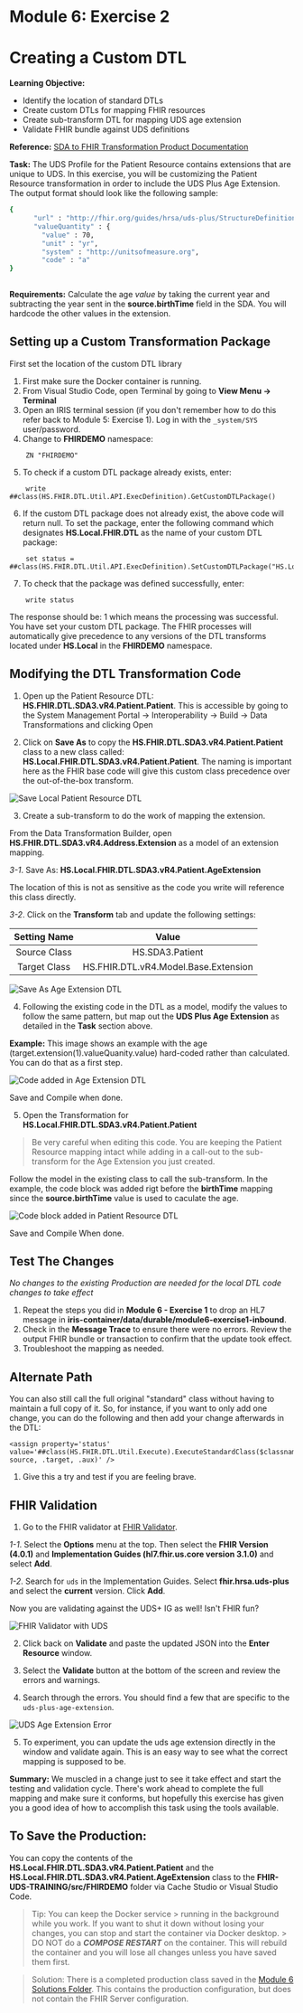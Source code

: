 # Module 6: Exercise 2

# Creating a Custom DTL

**Learning Objective:** 
* Identify the location of standard DTLs
* Create custom DTLs for mapping FHIR resources
* Create sub-transform DTL for mapping UDS age extension
* Validate FHIR bundle against UDS definitions

**Reference:** [SDA to FHIR Transformation Product Documentation](https://docs.intersystems.com/irisforhealthlatest/csp/docbook/DocBook.UI.Page.cls?KEY=HXFHIR_transforms)

**Task:** The UDS Profile for the Patient Resource contains extensions that are unique to UDS. In this exercise, you will be customizing the Patient Resource transformation in order to include the UDS Plus Age Extension. The output format should look like the following sample:

```bash
{
      "url" : "http://fhir.org/guides/hrsa/uds-plus/StructureDefinition/uds-plus-age-extension",
      "valueQuantity" : {
        "value" : 70,
        "unit" : "yr",
        "system" : "http://unitsofmeasure.org",
        "code" : "a"
}
    
```

**Requirements:**
Calculate the age *value* by taking the current year and subtracting the year sent in the **source.birthTime** field in the SDA. You will hardcode the other values in the extension.  

## Setting up a Custom Transformation Package
First set the location of the custom DTL library

1. First make sure the Docker container is running.
2. From Visual Studio Code, open Terminal by going to **View Menu -> Terminal**
3. Open an IRIS terminal session (if you don't remember how to do this refer back to Module 5: Exercise 1). Log in with the `_system/SYS` user/password.
4. Change to **FHIRDEMO** namespace:

```
	ZN "FHIRDEMO"
```

5. To check if a custom DTL package already exists, enter:

```
 	write ##class(HS.FHIR.DTL.Util.API.ExecDefinition).GetCustomDTLPackage()
```

6. If the custom DTL package does not already exist, the above code will return null.  To set the package, enter the following command which designates **HS.Local.FHIR.DTL** as the name of your custom DTL package:
```
 	set status = ##class(HS.FHIR.DTL.Util.API.ExecDefinition).SetCustomDTLPackage("HS.Local.FHIR.DTL")
```

7. To check that the package was defined successfully, enter:

```
 	write status
```

The response should be: 1 which means the processing was successful. You have set your custom DTL package. The FHIR processes will automatically give precedence to any versions of the DTL transforms located under **HS.Local** in the **FHIRDEMO** namespace. 

## Modifying the DTL Transformation Code

1. Open up the Patient Resource DTL: **HS.FHIR.DTL.SDA3.vR4.Patient.Patient**.  This is accessible by going to the System Management Portal -> Interoperability -> Build -> Data Transformations and clicking Open

2. Click on **Save As** to copy the **HS.FHIR.DTL.SDA3.vR4.Patient.Patient** class to a new class called: **HS.Local.FHIR.DTL.SDA3.vR4.Patient.Patient**. The naming is important here as the FHIR base code will give this custom class precedence over the out-of-the-box transform. 

![Save Local Patient Resource DTL](../images/module6-2-save-resource-as.png)

3. Create a sub-transform to do the work of mapping the extension. 

From the Data Transformation Builder, open **HS.FHIR.DTL.SDA3.vR4.Address.Extension** as a model of an extension mapping. 

*3-1*. Save As: **HS.Local.FHIR.DTL.SDA3.vR4.Patient.AgeExtension**

The location of this is not as sensitive as the code you write will reference this class directly. 

*3-2*. Click on the **Transform** tab and update the following settings: 

| **Setting Name**  | **Value** |
|:-----------------------:|:---------:|
| Source Class | HS.SDA3.Patient |
| Target Class | HS.FHIR.DTL.vR4.Model.Base.Extension |

![Save As Age Extension DTL](../images/module6-2-custom-extensionDTL.png)

4. Following the existing code in the DTL as a model, modify the values to follow the same pattern, but map out the **UDS Plus Age Extension** as detailed in the **Task** section above. 

**Example:** This image shows an example with the age (target.extension(1).valueQuanity.value) hard-coded rather than calculated. You can do that as a first step. 

![Code added in Age Extension DTL](../images/module6-2-age-extension-code.png)

Save and Compile when done. 

5. Open the Transformation for **HS.Local.FHIR.DTL.SDA3.vR4.Patient.Patient**

> Be very careful when editing this code. You are keeping the Patient Resource mapping intact while adding in a call-out to the sub-transform for the Age Extension you just created. 

Follow the model in the existing class to call the sub-transform. In the example, the code block was added rigt before the **birthTime** mapping since the **source.birthTime** value is used to caculate the age. 

![Code block added in Patient Resource DTL](../images/module6-2-custom-patient-DTL.png)

Save and Compile When done. 

## Test The Changes
*No changes to the existing Production are needed for the local DTL code changes to take effect*

1. Repeat the steps you did in **Module 6 - Exercise 1** to drop an HL7 message in **iris-container/data/durable/module6-exercise1-inbound**. 
2. Check in the **Message Trace** to ensure there were no errors. Review the output FHIR bundle or transaction to confirm that the update took effect. 
3. Troubleshoot the mapping as needed. 

## Alternate Path
You can also still call the full original "standard" class without having to maintain a full copy of it.  So, for instance, if you want to only add one change, you can do the following and then add your change afterwards in the DTL:
```
<assign property='status' value='##class(HS.FHIR.DTL.Util.Execute).ExecuteStandardClass($classname(), source, .target, .aux)' />
```
1. Give this a try and test if you are feeling brave.


## FHIR Validation
1. Go to the FHIR validator at [FHIR Validator](https://validator.fhir.org). 

*1-1*. Select the **Options** menu at the top. Then select the **FHIR Version (4.0.1)** and **Implementation Guides (hl7.fhir.us.core version 3.1.0)** and select **Add**.

*1-2*. Search for `uds` in the Implementation Guides. Select **fhir.hrsa.uds-plus** and select the **current** version. Click **Add**. 

Now you are validating against the UDS+ IG as well! Isn't FHIR fun? 

![FHIR Validator with UDS](../images/module6-2-validation-uds.png)

2. Click back on **Validate** and paste the updated JSON into the **Enter Resource** window. 

3. Select the **Validate** button at the bottom of the screen and review the errors and warnings. 

4. Search through the errors. You should find a few that are specific to the `uds-plus-age-extension`. 

![UDS Age Extension Error](../images/module6-2-uds-age-error.png)

5. To experiment, you can update the uds age extension directly in the window and validate again. This is an easy way to see what the correct mapping is supposed to be. 

**Summary:** We muscled in a change just to see it take effect and start the testing and validation cycle. There's work ahead to complete the full mapping and make sure it conforms, but hopefully this exercise has given you a good idea of how to accomplish this task using the tools available.  

## To Save the Production: 

You can copy the contents of the **HS.Local.FHIR.DTL.SDA3.vR4.Patient.Patient** and the **HS.Local.FHIR.DTL.SDA3.vR4.Patient.AgeExtension** class to the **FHIR-UDS-TRAINING/src/FHIRDEMO** folder via Cache Studio or Visual Studio Code.  

> Tip: You can keep the Docker service > running in the background while you work. If you want to shut it down without losing your changes, you can stop and start the container via Docker desktop. > DO NOT do a ***COMPOSE RESTART*** on the container. This will rebuild the container and you will lose all changes unless you have saved them first. 

> Solution: There is a completed production class saved in the [Module 6 Solutions Folder](../solutions/exercise-2). This contains the production configuration, but does not contain the FHIR Server configuration.
